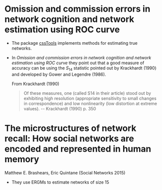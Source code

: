 # Omission and commission errors in network cognition and network estimation using ROC curve

*   The package [cssTools](https://cran.r-project.org/web/packages/cssTools/cssTools.pdf)
    implements methods for estimating true networks.

*   In *Omission and commission errors in network cognition and network estimation
    using ROC curve* they point out that a good measure of accuracy can be using
    the $S_{14}$ statistic pointed out by Krackhardt (1990) and developed by
    Gower and Legendre (1986).
    
    From Krackhardt (1990)
    
    > Of these measures, one (called S14 in their article) stood out by exhibiting
    high resolution (appropriate sensitivity to small changes in correspondence) and
    low nonlinearity (low distortion at extreme values).
    -- Krackhardt (1990) p. 350
    
# The microstructures of network recall: How social networks are encoded and represented in human memory

Matthew E. Brashears, Eric Quintane (Social Networks 2015)

*   They use ERGMs to estimate networks of size 15